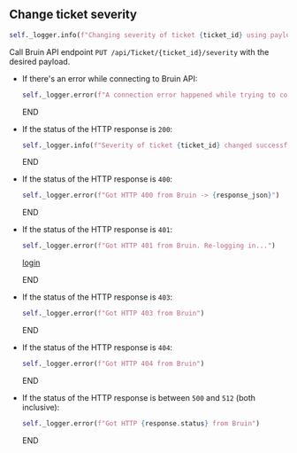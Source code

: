 ## Change ticket severity

```python
self._logger.info(f"Changing severity of ticket {ticket_id} using payload {payload}...")
```
  
Call Bruin API endpoint `PUT /api/Ticket/{ticket_id}/severity` with the desired payload.

* If there's an error while connecting to Bruin API:
  ```python
  self._logger.error(f"A connection error happened while trying to connect to Bruin API -> {e}")
  ```
  END

* If the status of the HTTP response is `200`:
  ```python
  self._logger.info(f"Severity of ticket {ticket_id} changed successfully! Payload used was {payload}")
  ```
  END

* If the status of the HTTP response is `400`:
  ```python
  self._logger.error(f"Got HTTP 400 from Bruin -> {response_json}")
  ```
  END

* If the status of the HTTP response is `401`:
  ```python
  self._logger.error(f"Got HTTP 401 from Bruin. Re-logging in...")
  ```
  [login](../../clients/bruin_client/login.md)

    END

* If the status of the HTTP response is `403`:
  ```python
  self._logger.error(f"Got HTTP 403 from Bruin")
  ```
  END

* If the status of the HTTP response is `404`:
  ```python
  self._logger.error(f"Got HTTP 404 from Bruin")
  ```
  END

* If the status of the HTTP response is between `500` and `512` (both inclusive):
  ```python
  self._logger.error(f"Got HTTP {response.status} from Bruin")
  ```
  END
